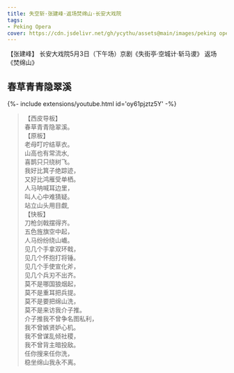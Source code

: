 ```yaml
---
title: 失空斩·张建峰·返场焚绵山·长安大戏院
tags: 
- Peking Opera
cover: https://cdn.jsdelivr.net/gh/ycythu/assets@main/images/peking opera/cover/20210503.jpg
---
```


【张建峰】 长安大戏院5月3日（下午场）京剧《失街亭·空城计·斩马谡》 返场《焚绵山》  

<!--more-->

## 春草青青隐翠溪

<div>{%- include extensions/youtube.html id='oy61pjztz5Y' -%}</div>

> 【西皮导板】  
> 春草青青隐翠溪。  
> 【原板】  
> 老母叮咛结草衣。  
> 山高也有常流水,  
> 喜鹊只只绕树飞。  
> 我好比箕子绝踪迹，   
> 又好比鸿雁受单栖。   
> 人马呐喊耳边里，  
> 叫人心中难猜疑。  
> 站立山头用目觑,  
> 【快板】  
> 刀枪剑戟摆得齐。  
> 五色旌旗空中起，  
> 人马纷纷绕山巇。   
> 见几个手拿双环戟，   
> 见几个怀抱打将锤。  
> 见几个手使宣化斧，  
> 见几个兵刃不出齐。  
> 莫不是哪国狼烟起，  
> 莫不是重耳把兵提。  
> 莫不是要把绵山洗，  
> 莫不是来访我介子推。  
> 介子推我不曾争名图私利，  
> 我不曾嫉贤妒心机。  
> 我不曾谋乱倾社稷，  
> 我不曾背主暗投敌。  
> 任你搜来任你洗，  
> 稳坐绵山我永不离。  